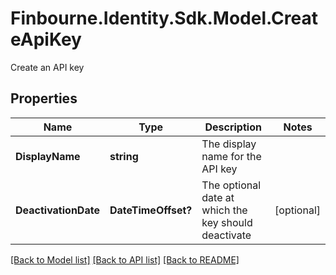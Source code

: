 # Finbourne.Identity.Sdk.Model.CreateApiKey
Create an API key

## Properties

Name | Type | Description | Notes
------------ | ------------- | ------------- | -------------
**DisplayName** | **string** | The display name for the API key | 
**DeactivationDate** | **DateTimeOffset?** | The optional date at which the key should deactivate | [optional] 

[[Back to Model list]](../README.md#documentation-for-models) [[Back to API list]](../README.md#documentation-for-api-endpoints) [[Back to README]](../README.md)

